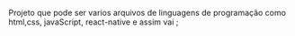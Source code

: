 Projeto que pode ser varios arquivos de linguagens de programação 
como html,css, javaScript, react-native e assim vai ; 
